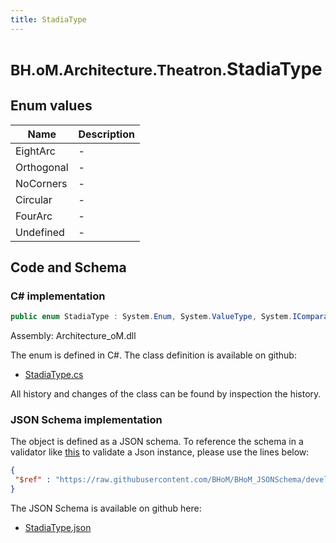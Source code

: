 ```yaml
---
title: StadiaType
---
```


# <small>BH.oM.Architecture.Theatron.</small>**StadiaType**



## Enum values

| Name            | Description                                                    |
|-----------------|----------------------------------------------------------------|
| EightArc |  -  |
| Orthogonal |  -  |
| NoCorners |  -  |
| Circular |  -  |
| FourArc |  -  |
| Undefined |  -  |


## Code and Schema

### C# implementation

``` C# title="C#"
public enum StadiaType : System.Enum, System.ValueType, System.IComparable, System.ISpanFormattable, System.IFormattable, System.IConvertible
```

Assembly: Architecture_oM.dll

The enum is defined in C#. The class definition is available on github:

- [StadiaType.cs](https://github.com/BHoM/BHoM/blob/develop/Architecture_oM/Theatron\Enums\StadiaType.cs)

All history and changes of the class can be found by inspection the history.
### JSON Schema implementation

The object is defined as a JSON schema. To reference the schema in a validator like [this](https://www.jsonschemavalidator.net/) to validate a Json instance, please use the lines below:

``` json title="JSON Schema"
{
 "$ref" : "https://raw.githubusercontent.com/BHoM/BHoM_JSONSchema/develop/Architecture_oM/Theatron/StadiaType.json"
}
```

The JSON Schema is available on github here:

- [StadiaType.json](https://github.com/BHoM/BHoM_JSONSchema/blob/develop/Architecture_oM/Theatron/StadiaType.json)
